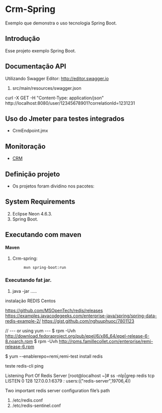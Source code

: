 Crm-Spring
====================
Exemplo que demonstra o uso tecnologia Spring Boot.


Introdução
------------

Esse projeto exemplo Spring Boot.


Documentação API
---------------------------------
Utilizando Swagger Editor: http://editor.swagger.io

1. src/main/resources/swagger.json

curl -X GET -H "Content-Type: application/json"  http://localhost:8080/user/12345678901?correlationId=1231231


Uso do Jmeter para testes integrados
---------------------

* CrmEndpoint.jmx

Monitoração
---------------------

 * [CRM](http://localhost:8080/crm/monitoring)
 

Definição projeto
-------------------------------------


* Os projetos foram dividino nos pacotes:

	


System Requirements
-------------------

2. Eclipse Neon 4.6.3.
3. Spring Boot.

Executando com maven
-------------------

#### Maven

1. Crm-spring:

			
			mvn spring-boot:run

          
### Executando fat jar.

1. java -jar ..... 



instalação REDIS Centos

https://github.com/MSOpenTech/redis/releases
https://examples.javacodegeeks.com/enterprise-java/spring/spring-data-redis-example-2/
https://gist.github.com/nghuuphuoc/7801123

// --- or using yum ---
$ rpm -Uvh http://download.fedoraproject.org/pub/epel/6/x86_64/epel-release-6-8.noarch.rpm
$ rpm -Uvh http://rpms.famillecollet.com/enterprise/remi-release-6.rpm

$ yum --enablerepo=remi,remi-test install redis

teste
	redis-cli ping

Listening Port Of Redis Server
[root@localhost ~]# ss -nlp|grep redis
tcp    LISTEN     0      128            127.0.0.1:6379                  *:*      users:(("redis-server",19706,4))

Two important redis server configuration file’s path
1. /etc/redis.conf
2. /etc/redis-sentinel.conf

